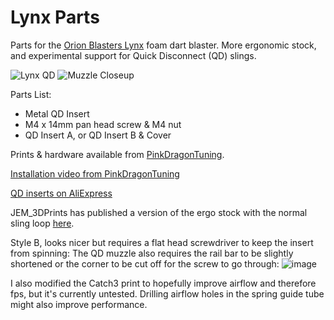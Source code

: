 # Lynx Parts
Parts for the [Orion Blasters Lynx](https://orionblasters.com/lynx/) foam dart blaster. More ergonomic stock, and experimental support for Quick Disconnect (QD) slings.

![Lynx QD](https://user-images.githubusercontent.com/7078138/119494763-5ee8e080-bcfd-11eb-8e02-7524733fba52.PNG)
![Muzzle Closeup](https://user-images.githubusercontent.com/7078138/119494774-60b2a400-bcfd-11eb-8f29-634c7995671d.PNG)

Parts List:
* Metal QD Insert
* M4 x 14mm pan head screw & M4 nut
* QD Insert A, or QD Insert B & Cover

Prints & hardware available from [PinkDragonTuning](https://www.etsy.com/shop/PinkDragonTuning).

[Installation video from PinkDragonTuning](https://www.youtube.com/watch?v=zd2mulpd9Ak)

[QD inserts on AliExpress](https://www.aliexpress.com/item/4000369977981.html)

JEM_3DPrints has published a version of the ergo stock with the normal sling loop [here](https://www.thingiverse.com/thing:4759423).


Style B, looks nicer but requires a flat head screwdriver to keep the insert from spinning:
The QD muzzle also requires the rail bar to be slightly shortened or the corner to be cut off for the screw to go through:
![image](https://user-images.githubusercontent.com/7078138/119494573-29dc8e00-bcfd-11eb-9a0f-45c7f99bdcda.png)

I also modified the Catch3 print to hopefully improve airflow and therefore fps, but it's currently untested. Drilling airflow holes in the spring guide tube might also improve performance.
